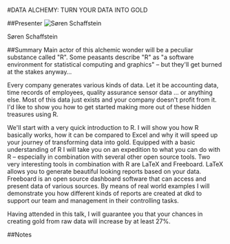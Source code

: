 #DATA ALCHEMY: TURN YOUR DATA INTO GOLD

##Presenter
![Søren Schaffstein](https://raw.githubusercontent.com/avarx/T3CON16/master/Presenter/Søren_Schaffstein.png)

Søren Schaffstein

##Summary
Main actor of this alchemic wonder will be a peculiar substance called "R". Some peasants describe "R" as "a software environment for statistical computing and graphics" – but they'll get burned at the stakes anyway…

Every company generates various kinds of data. Let it be accounting data, time records of employees, quality assurance sensor data … or anything else. Most of this data just exists and your company doesn't profit from it. I'd like to show you how to get started making more out of these hidden treasures using R.

We'll start with a very quick introduction to R. I will show you how R basically works, how it can be compared to Excel and why it will speed up your journey of transforming data into gold. Equipped with a basic understanding of R I will take you on an expedition to what you can do with R – especially in combination with several other open source tools. Two very interesting tools in combination with R are LaTeX and Freeboard. LaTeX allows you to generate beautiful looking reports based on your data. Freeboard is an open source dashboard software that can access and present data of various sources. By means of real world examples I will demonstrate you how different kinds of reports are created at dkd to support our team and management in their controlling tasks.

Having attended in this talk, I will guarantee you that your chances in creating gold from raw data will increase by at least 27%.

##Notes